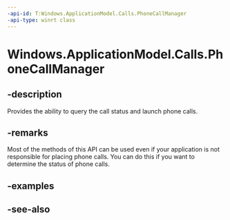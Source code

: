 ```yaml
---
-api-id: T:Windows.ApplicationModel.Calls.PhoneCallManager
-api-type: winrt class
---
```


<!-- Class syntax.
public class PhoneCallManager 
-->

# Windows.ApplicationModel.Calls.PhoneCallManager

## -description
Provides the ability to query the call status and launch phone calls.

## -remarks
Most of the methods of this API can be used even if your application is not responsible for placing phone calls. You can do this if you want to determine the status of phone calls.

## -examples

## -see-also
